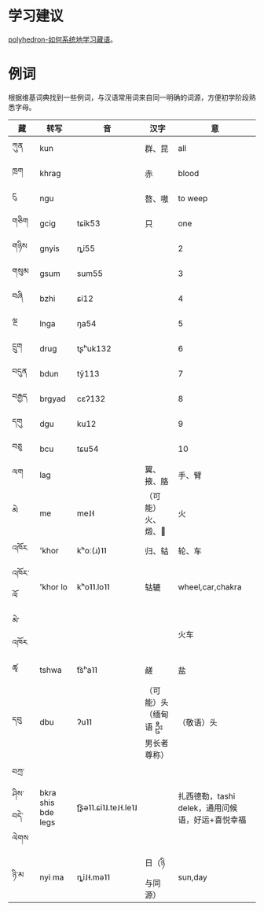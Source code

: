 
# 学习建议

[polyhedron-如何系统地学习藏语](https://www.zhihu.com/question/21069595/answer/583500798)。

# 例词

根据维基词典找到一些例词，与汉语常用词来自同一明确的词源，方便初学阶段熟悉字母。

藏  |转写    | 音     | 汉字   | 意 |
-|-|-|-|-
ཀུན  | kun    |        | 群、昆 | all 
ཁྲག  | khrag  |        | 赤     | blood
ངུ   | ngu    |        | 嗸、嗷 | to weep
གཅིག | gcig   |tɕik53  | 只     | one 
གཉིས | gnyis  |ȵi55    |        | 2
གསུམ | gsum   |sum55   |        | 3
བཞི  | bzhi   |ɕi12    |        | 4
ལྔ   | lnga   |ŋa54    |        | 5
དྲུག  | drug   |tʂʰuk132 |       | 6
བདུན | bdun   |tỹ113    |       | 7
བརྒྱད | brgyad |cɛʔ132   |       | 8
དགུ  | dgu    |ku12     |       | 9
བཅུ  | bcu    |tɕu54    |       | 10
ལག  | lag    |         |翼、掖、胳|手、臂
མེ   | me     |me˩˧      |（可能）火、燬、𤈦|火
འཁོར  | 'khor |kʰoː(ɹ)˥˥|归、轱  | 轮、车
འཁོར་ལོ |'khor lo|kʰo˥˥.lo˥˥|轱辘  |wheel,car,chakra
མེ་འཁོར |       |         |        |火车
ཚྭ   |tshwa   |t͡sʰa˥˥   |鹾      |盐
དབུ   |dbu    |ʔu˥˥     |（可能）头（缅甸语 ဦး 男长者尊称）|（敬语）头
བཀྲ་ཤིས་བདེ་ལེགས|bkra shis bde legs|ʈ͡ʂə˥˥.ɕi˥˩.te˩˧.le˥˩|  |扎西德勒，tashi delek，通用问候语，好运+喜悦幸福
ཉི་མ   |nyi ma |ȵi˩˧.mə˥˥ |日（ཉི与同源）| sun,day